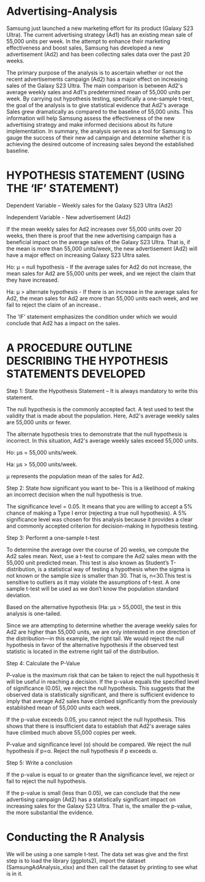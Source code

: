 # Advertising-Analysis
Samsung just launched a new marketing effort for its product (Galaxy S23 Ultra). The current advertising strategy (Ad1) has an existing mean sale of 55,000 units per week. In the attempt to enhance their marketing effectiveness and boost sales, Samsung has developed a new advertisement (Ad2) and has been collecting sales data over the past 20 weeks.

The primary purpose of the analysis is to ascertain whether or not the recent advertisements campaign (Ad2) has a major effect on increasing sales of the Galaxy S23 Ultra. The main comparison is between Ad2's average weekly sales and Ad1's predetermined mean of 55,000 units per week. By carrying out hypothesis testing, specifically a one-sample t-test, the goal of the analysis is to give statistical evidence that Ad2's average Sales grew dramatically as compared to the baseline of 55,000 units. This information will help Samsung assess the effectiveness of the new advertising strategy and make informed decisions about its future implementation.
In summary, the analysis serves as a tool for Samsung to gauge the success of their new ad campaign and determine whether it is achieving the desired outcome of increasing sales beyond the established baseline.

# HYPOTHESIS STATEMENT (USING THE ‘IF’ STATEMENT)
Dependent Variable – Weekly sales for the Galaxy S23 Ultra (Ad2)

Independent Variable - New advertisement (Ad2) 

If the mean weekly sales for Ad2 increases over 55,000 units over 20 weeks, then there is proof that the new advertising campaign has a beneficial impact on the average sales of the Galaxy S23 Ultra. That is, if the mean is more than 55,000 units/week, the new advertisement (Ad2) will have a major effect on increasing Galaxy S23 Ultra sales.

Ho: μ = null hypothesis - If the average sales for Ad2 do not increase, the mean sales for Ad2 are 55,000 units per week, and we reject the claim that they have increased.

Ha: μ > alternate hypothesis - If there is an increase in the average sales for Ad2, the mean sales for Ad2 are more than 55,000 units each week, and we fail to reject the claim of an increase..

The 'IF' statement emphasizes the condition under which we would conclude that Ad2 has a impact on the sales.

# A PROCEDURE OUTLINE DESCRIBING THE HYPOTHESIS STATEMENTS DEVELOPED

Step 1: State the Hypothesis Statement – It is always mandatory to write this statement.

The null hypothesis is the commonly accepted fact. A test used to test the validity that is made about the population. Here, Ad2's average weekly sales are 55,000 units or fewer.

The alternate hypothesis tries to demonstrate that the null hypothesis is incorrect. In this situation, Ad2's average weekly sales exceed 55,000 units.

Ho: μs = 55,000 units/week.

Ha: μs > 55,000 units/week.

μ represents the population mean of the sales for Ad2.

Step 2:  State how significant you want to be- This is a likelihood of making an incorrect decision when the null hypothesis is true.

The significance level = 0.05. It means that you are willing to accept a 5% chance of making a Type I error (rejecting a true null hypothesis). A 5% significance level was chosen for this analysis because it provides a clear and commonly accepted criterion for decision-making in hypothesis testing.

Step 3: Performt a one-sample t-test 

To determine the average over the course of 20 weeks, we compute the Ad2 sales mean. Next, use a t-test to compare the Ad2 sales mean with the 55,000 unit predicted mean. This test is also known as Student’s T-distribution, is a statistical way of testing a hypothesis when the sigma is not known or the sample size is smaller than 30. That is, n<30.This test is sensitive to outliers as it may violate the assumptions of t-test. A one sample t-test will be used as we don’t know the population standard deviation.

Based on the alternative hypothesis (Ha: μs > 55,000), the test in this analysis is one-tailed. 

Since we are attempting to determine whether the average weekly sales for Ad2 are higher than 55,000 units, we are only interested in one direction of the distribution—in this example, the right tail. We would reject the null hypothesis in favor of the alternative hypothesis if the observed test statistic is located in the extreme right tail of the distribution.

Step 4: Calculate the P-Value

P-value is the maximum risk that can be taken to reject the null hypothesis It will be useful in reaching a decision. If the p-value equals the specified level of significance (0.05), we reject the null hypothesis. This suggests that the observed data is statistically significant, and there is sufficient evidence to imply that average Ad2 sales have climbed significantly from the previously established mean of 55,000 units each week.

If the p-value exceeds 0.05, you cannot reject the null hypothesis. This shows that there is insufficient data to establish that Ad2's average sales have climbed much above 55,000 copies per week. 

P-value and significance level (α) should be compared. We reject the null hypothesis if p=α. Reject the null hypothesis if p exceeds α.

Step 5: Write a conclusion

If the p-value is equal to or greater than the significance level, we reject or fail to reject the null hypothesis.

If the p-value is small (less than 0.05), we can conclude that the new advertising campaign (Ad2) has a statistically significant impact on increasing sales for the Galaxy S23 Ultra. That is, the smaller the p-value, the more substantial the evidence.

# Conducting the R Analysis
We will be using a one sample t-test. The data set was give and the first step is to load the library (ggplots2), import the dataset (SamsungAdAnalysis_xlsx) and then call the dataset by printing to see what is in it.
